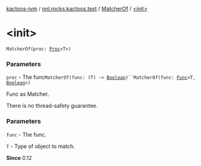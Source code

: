 [kactoos-jvm](../../index.md) / [nnl.rocks.kactoos.test](../index.md) / [MatcherOf](index.md) / [&lt;init&gt;](.)

# &lt;init&gt;

`MatcherOf(proc: `[`Proc`](../../nnl.rocks.kactoos/-proc/index.md)`<T>)`

### Parameters

`proc` - The func`MatcherOf(func: (T) -> `[`Boolean`](https://kotlinlang.org/api/latest/jvm/stdlib/kotlin/-boolean/index.html)`)``MatcherOf(func: `[`Func`](../../nnl.rocks.kactoos/-func/index.md)`<T, `[`Boolean`](https://kotlinlang.org/api/latest/jvm/stdlib/kotlin/-boolean/index.html)`>)`

Func as Matcher.

There is no thread-safety guarantee.

### Parameters

`func` - The func.

`T` - Type of object to match.

**Since**
0.12

